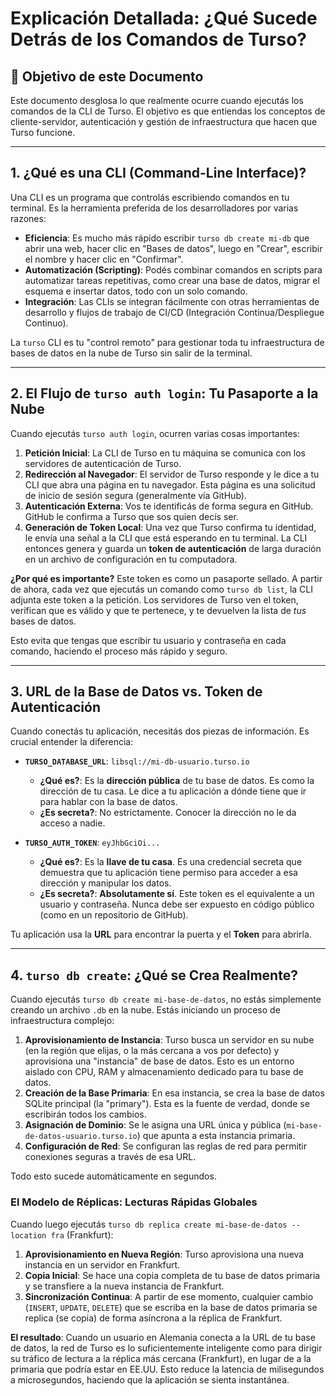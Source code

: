 # Explicación Detallada: ¿Qué Sucede Detrás de los Comandos de Turso?

## 🎯 Objetivo de este Documento

Este documento desglosa lo que realmente ocurre cuando ejecutás los comandos de la CLI de Turso. El objetivo es que entiendas los conceptos de cliente-servidor, autenticación y gestión de infraestructura que hacen que Turso funcione.

---

## 1. ¿Qué es una CLI (Command-Line Interface)?

Una CLI es un programa que controlás escribiendo comandos en tu terminal. Es la herramienta preferida de los desarrolladores por varias razones:

*   **Eficiencia**: Es mucho más rápido escribir `turso db create mi-db` que abrir una web, hacer clic en "Bases de datos", luego en "Crear", escribir el nombre y hacer clic en "Confirmar".
*   **Automatización (Scripting)**: Podés combinar comandos en scripts para automatizar tareas repetitivas, como crear una base de datos, migrar el esquema e insertar datos, todo con un solo comando.
*   **Integración**: Las CLIs se integran fácilmente con otras herramientas de desarrollo y flujos de trabajo de CI/CD (Integración Continua/Despliegue Continuo).

La `turso` CLI es tu "control remoto" para gestionar toda tu infraestructura de bases de datos en la nube de Turso sin salir de la terminal.

---

## 2. El Flujo de `turso auth login`: Tu Pasaporte a la Nube

Cuando ejecutás `turso auth login`, ocurren varias cosas importantes:

1.  **Petición Inicial**: La CLI de Turso en tu máquina se comunica con los servidores de autenticación de Turso.
2.  **Redirección al Navegador**: El servidor de Turso responde y le dice a tu CLI que abra una página en tu navegador. Esta página es una solicitud de inicio de sesión segura (generalmente vía GitHub).
3.  **Autenticación Externa**: Vos te identificás de forma segura en GitHub. GitHub le confirma a Turso que sos quien decís ser.
4.  **Generación de Token Local**: Una vez que Turso confirma tu identidad, le envía una señal a la CLI que está esperando en tu terminal. La CLI entonces genera y guarda un **token de autenticación** de larga duración en un archivo de configuración en tu computadora.

**¿Por qué es importante?**
Este token es como un pasaporte sellado. A partir de ahora, cada vez que ejecutás un comando como `turso db list`, la CLI adjunta este token a la petición. Los servidores de Turso ven el token, verifican que es válido y que te pertenece, y te devuelven la lista de *tus* bases de datos.

Esto evita que tengas que escribir tu usuario y contraseña en cada comando, haciendo el proceso más rápido y seguro.

---

## 3. URL de la Base de Datos vs. Token de Autenticación

Cuando conectás tu aplicación, necesitás dos piezas de información. Es crucial entender la diferencia:

*   **`TURSO_DATABASE_URL`**: `libsql://mi-db-usuario.turso.io`
    *   **¿Qué es?**: Es la **dirección pública** de tu base de datos. Es como la dirección de tu casa. Le dice a tu aplicación a dónde tiene que ir para hablar con la base de datos.
    *   **¿Es secreta?**: No estrictamente. Conocer la dirección no le da acceso a nadie.

*   **`TURSO_AUTH_TOKEN`**: `eyJhbGciOi...`
    *   **¿Qué es?**: Es la **llave de tu casa**. Es una credencial secreta que demuestra que tu aplicación tiene permiso para acceder a esa dirección y manipular los datos.
    *   **¿Es secreta?**: **Absolutamente sí**. Este token es el equivalente a un usuario y contraseña. Nunca debe ser expuesto en código público (como en un repositorio de GitHub).

Tu aplicación usa la **URL** para encontrar la puerta y el **Token** para abrirla.

---

## 4. `turso db create`: ¿Qué se Crea Realmente?

Cuando ejecutás `turso db create mi-base-de-datos`, no estás simplemente creando un archivo `.db` en la nube. Estás iniciando un proceso de infraestructura complejo:

1.  **Aprovisionamiento de Instancia**: Turso busca un servidor en su nube (en la región que elijas, o la más cercana a vos por defecto) y aprovisiona una "instancia" de base de datos. Esto es un entorno aislado con CPU, RAM y almacenamiento dedicado para tu base de datos.
2.  **Creación de la Base Primaria**: En esa instancia, se crea la base de datos SQLite principal (la "primary"). Esta es la fuente de verdad, donde se escribirán todos los cambios.
3.  **Asignación de Dominio**: Se le asigna una URL única y pública (`mi-base-de-datos-usuario.turso.io`) que apunta a esta instancia primaria.
4.  **Configuración de Red**: Se configuran las reglas de red para permitir conexiones seguras a través de esa URL.

Todo esto sucede automáticamente en segundos.

### El Modelo de Réplicas: Lecturas Rápidas Globales

Cuando luego ejecutás `turso db replica create mi-base-de-datos --location fra` (Frankfurt):

1.  **Aprovisionamiento en Nueva Región**: Turso aprovisiona una nueva instancia en un servidor en Frankfurt.
2.  **Copia Inicial**: Se hace una copia completa de tu base de datos primaria y se transfiere a la nueva instancia de Frankfurt.
3.  **Sincronización Continua**: A partir de ese momento, cualquier cambio (`INSERT`, `UPDATE`, `DELETE`) que se escriba en la base de datos primaria se replica (se copia) de forma asíncrona a la réplica de Frankfurt.

**El resultado**: Cuando un usuario en Alemania conecta a la URL de tu base de datos, la red de Turso es lo suficientemente inteligente como para dirigir su tráfico de lectura a la réplica más cercana (Frankfurt), en lugar de a la primaria que podría estar en EE.UU. Esto reduce la latencia de milisegundos a microsegundos, haciendo que la aplicación se sienta instantánea.
